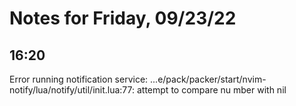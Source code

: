 # Notes for Friday, 09/23/22

## 16:20

Error running notification service: ...e/pack/packer/start/nvim-notify/lua/notify/util/init.lua:77: attempt to compare nu
mber with nil
